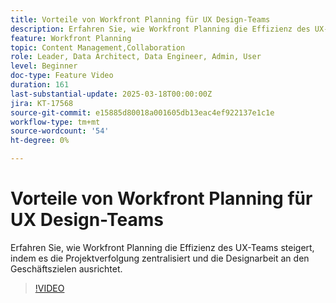 ```yaml
---
title: Vorteile von Workfront Planning für UX Design-Teams
description: Erfahren Sie, wie Workfront Planning die Effizienz des UX-Teams steigert, indem es die Projektverfolgung zentralisiert und die Designarbeit an den Geschäftszielen ausrichtet.
feature: Workfront Planning
topic: Content Management,Collaboration
role: Leader, Data Architect, Data Engineer, Admin, User
level: Beginner
doc-type: Feature Video
duration: 161
last-substantial-update: 2025-03-18T00:00:00Z
jira: KT-17568
source-git-commit: e15885d80018a001605db13eac4ef922137e1c1e
workflow-type: tm+mt
source-wordcount: '54'
ht-degree: 0%

---
```



# Vorteile von Workfront Planning für UX Design-Teams

Erfahren Sie, wie Workfront Planning die Effizienz des UX-Teams steigert, indem es die Projektverfolgung zentralisiert und die Designarbeit an den Geschäftszielen ausrichtet.

>[!VIDEO](https://video.tv.adobe.com/v/3452189/?learn=on&enablevpops&captions=ger)
